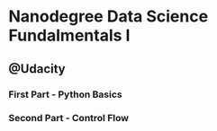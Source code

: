 # Nanodegree Data Science Fundalmentals I
## @Udacity

### First Part - Python Basics
### Second Part - Control Flow
